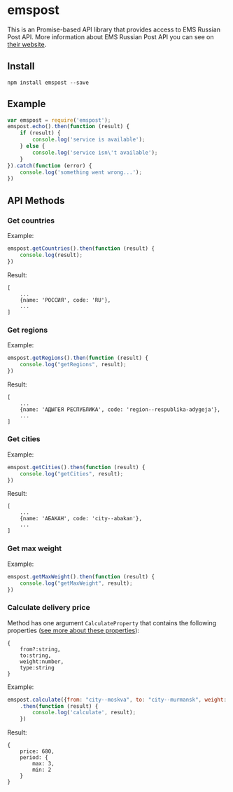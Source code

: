 emspost
=======

This is an Promise-based API library that provides access to EMS Russian Post API. 
More information about EMS Russian Post API you can see on [their website](http://www.emspost.ru/ru/corp_clients/dogovor_docements/api/).

## Install

```
npm install emspost --save
```

## Example
```js
var emspost = require('emspost');
emspost.echo().then(function (result) {
    if (result) {
        console.log('service is available');
    } else {
        console.log('service isn\'t available');
    }
}).catch(function (error) {
    console.log('something went wrong...');
})
```

## API Methods

### Get countries

Example:

```js
emspost.getCountries().then(function (result) {
    console.log(result);
})
```

Result:

```
[
    ...
    {name: 'РОССИЯ', code: 'RU'},
    ...
]
```

### Get regions

Example:

```js
emspost.getRegions().then(function (result) {
    console.log("getRegions", result);
})
```

Result:

```
[
    ...
    {name: 'АДЫГЕЯ РЕСПУБЛИКА', code: 'region--respublika-adygeja'},
    ...
]
```

### Get cities

Example:

```js
emspost.getCities().then(function (result) {
    console.log("getCities", result);
})
```

Result:

```
[
    ...
    {name: 'АБАКАН', code: 'city--abakan'},
    ...
]
```

### Get max weight

Example:

```js
emspost.getMaxWeight().then(function (result) {
    console.log("getMaxWeight", result);
})
```

### Calculate delivery price

Method has one argument `CalculateProperty` that contains the following properties ([see more about these properties](http://www.emspost.ru/ru/corp_clients/dogovor_docements/api/)):

```
{
    from?:string, 
    to:string, 
    weight:number,
    type:string
}
```

Example:

```js
emspost.calculate({from: "city--moskva", to: "city--murmansk", weight: 1})
    .then(function (result) {
        console.log('calculate', result);
    })
```

Result:

```
{
    price: 680,
    period: {
        max: 3,
        min: 2
    }
}
```
